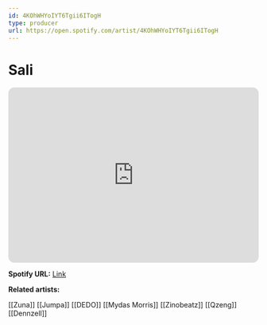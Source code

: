 ```yaml
---
id: 4KOhWHYoIYT6Tgii6ITogH
type: producer
url: https://open.spotify.com/artist/4KOhWHYoIYT6Tgii6ITogH
---
```

# Sali

<iframe style="border-radius:12px" src="https://open.spotify.com/embed/artist/4KOhWHYoIYT6Tgii6ITogH" width="100%" height="352" frameBorder="0" allowfullscreen="" allow="autoplay; clipboard-write; encrypted-media; fullscreen; picture-in-picture" loading="lazy"></iframe>

**Spotify URL:** [Link](https://open.spotify.com/artist/4KOhWHYoIYT6Tgii6ITogH)

**Related artists:**

[[Zuna]]
[[Jumpa]]
[[DEDO]]
[[Mydas Morris]]
[[Zinobeatz]]
[[Qzeng]]
[[Dennzell]]
